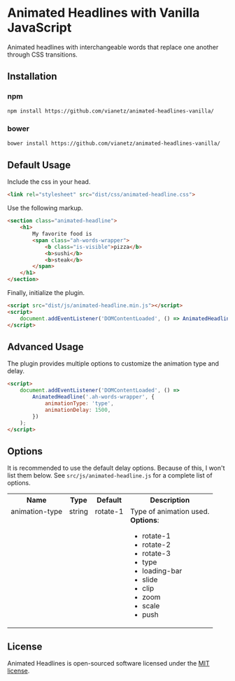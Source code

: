 # Animated Headlines with Vanilla JavaScript

Animated headlines with interchangeable words that replace one another through CSS transitions.

## Installation

### npm

```bash
npm install https://github.com/vianetz/animated-headlines-vanilla/
```

### bower
```bash
bower install https://github.com/vianetz/animated-headlines-vanilla/
```

## Default Usage

Include the css in your head.
```html
<link rel="stylesheet" src="dist/css/animated-headline.css">
```

Use the following markup.
```html
<section class="animated-headline">
    <h1>
        My favorite food is
        <span class="ah-words-wrapper">
            <b class="is-visible">pizza</b>
            <b>sushi</b>
            <b>steak</b>
        </span>
    </h1>
</section>
```

Finally, initialize the plugin.

```html
<script src="dist/js/animated-headline.min.js"></script>
<script>
    document.addEventListener('DOMContentLoaded', () => AnimatedHeadline('.ah-words-wrapper'));
</script>
```

## Advanced Usage

The plugin provides multiple options to customize the animation type and delay.

```html
<script>
    document.addEventListener('DOMContentLoaded', () =>
        AnimatedHeadline('.ah-words-wrapper', {
            animationType: 'type',
            animationDelay: 1500,
        })
    );
</script>
```

## Options

It is recommended to use the default delay options. Because of this, I won't list them below. See `src/js/animated-headline.js` for a complete list of options.

<table>
    <tr>
        <th>Name</th>
        <th>Type</th>
        <th>Default</th>
        <th>Description</th>
    </tr>
    <tr valign="top">
        <td>animation-type</td>
        <td>string</td>
        <td>rotate-1</td>
        <td>Type of animation used.<br /><strong>Options</strong>: <ul><li>rotate-1</li><li>rotate-2</li><li>rotate-3</li><li>type</li><li>loading-bar</li><li>slide</li><li>clip</li><li>zoom</li><li>scale</li><li>push</li></ul></td>
    </tr>
</table>

## License

Animated Headlines is open-sourced software licensed under the [MIT license](http://opensource.org/licenses/MIT).